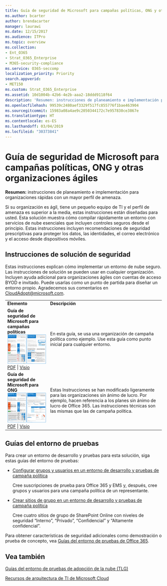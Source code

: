 ```yaml
---
title: Guía de seguridad de Microsoft para campañas políticas, ONG y otras organizaciones ágiles
ms.author: bcarter
author: brendacarter
manager: laurawi
ms.date: 12/15/2017
ms.audience: ITPro
ms.topic: overview
ms.collection:
- Ent_O365
- Strat_O365_Enterprise
- M365-security-compliance
ms.service: O365-seccomp
localization_priority: Priority
search.appverid:
- MET150
ms.custom: Strat_O365_Enterprise
ms.assetid: 10d1004b-42b6-4e2b-aaa2-18ddd9118f64
description: 'Resumen: instrucciones de planeamiento e implementación para organizaciones rápidas con un mayor perfil de amenaza.'
ms.openlocfilehash: 99539c2480aef3329f517fc855776f1bae463904
ms.sourcegitcommit: 15983a08a4ae9c2050344172c7e957830ce3867e
ms.translationtype: HT
ms.contentlocale: es-ES
ms.lasthandoff: 03/04/2019
ms.locfileid: "30373841"
---
```

# <a name="microsoft-security-guidance-for-political-campaigns-nonprofits-and-other-agile-organizations"></a>Guía de seguridad de Microsoft para campañas políticas, ONG y otras organizaciones ágiles

 **Resumen:** instrucciones de planeamiento e implementación para organizaciones rápidas con un mayor perfil de amenaza.
  
Si su organización es ágil, tiene un pequeño equipo de TI y el perfil de amenaza es superior a la media, estas instrucciones están diseñadas para usted. Esta solución muestra cómo compilar rápidamente un entorno con servicios de nube esenciales que incluyen controles seguros desde el principio. Estas instrucciones incluyen recomendaciones de seguridad prescriptivas para proteger los datos, las identidades, el correo electrónico y el acceso desde dispositivos móviles.
  
## <a name="security-solution-guidance"></a>Instrucciones de solución de seguridad

Estas instrucciones explican cómo implementar un entorno de nube seguro. Las instrucciones de solución se pueden usar en cualquier organización. Incluyen ayuda adicional para organizaciones ágiles con cuentas de acceso BYOD e invitado. Puede usarlas como un punto de partida para diseñar un entorno propio. Agradecemos sus comentarios en [CloudAdopt@microsoft.com](mailto:CloudAdopt@microsoft.com). 
  
|||
|:-----|:-----|
|**Elemento** <br/> |**Descripción** <br/> |
|**Guía de seguridad de Microsoft para campañas políticas** <br/> [![Miniatura de conjunto de minipósteres.](media/d370ce28-ca40-4930-9a2c-907312aa06c8.png)          ](http://download.microsoft.com/download/B/4/D/B4D520C3-4D0C-4B4D-BFB9-09F0651C2775/MSFT_Cloud_architecture_security%20for%20political%20campaigns.pdf) <br/> [PDF](http://download.microsoft.com/download/B/4/D/B4D520C3-4D0C-4B4D-BFB9-09F0651C2775/MSFT_Cloud_architecture_security%20for%20political%20campaigns.pdf)  \| [Visio](http://download.microsoft.com/download/B/4/D/B4D520C3-4D0C-4B4D-BFB9-09F0651C2775/MSFT_Cloud_architecture_security%20for%20political%20campaigns.vsdx) <br/> |En esta guía, se usa una organización de campaña política como ejemplo. Use esta guía como punto inicial para cualquier entorno.  <br/> |
|**Guía de seguridad de Microsoft para ONG** <br/> [![Imagen en miniatura de archivo descargable](media/e4784889-1c69-4067-9a8f-31d31d1eceea.png)          ](http://download.microsoft.com/download/9/4/3/94389612-C679-4061-8DF2-D9A15D72B65F/Microsoft_Cloud%20Architecture_Security%20for%20Nonprofits.pdf) <br/> [PDF](http://download.microsoft.com/download/9/4/3/94389612-C679-4061-8DF2-D9A15D72B65F/Microsoft_Cloud%20Architecture_Security%20for%20Nonprofits.pdf)  \| [Visio](http://download.microsoft.com/download/9/4/3/94389612-C679-4061-8DF2-D9A15D72B65F/Microsoft_Cloud%20Architecture_Security%20for%20Nonprofits.vsdx) <br/> |Estas Instrucciones se han modificado ligeramente para las organizaciones sin ánimo de lucro. Por ejemplo, hacen referencia a los planes sin ánimo de lucro de Office 365. Las instrucciones técnicas son las mismas que las de campaña política.  <br/> |
   
## <a name="test-lab-guides"></a>Guías del entorno de pruebas

Para crear un entorno de desarrollo y pruebas para esta solución, siga estas guías del entorno de pruebas: 
  
- [Configurar grupos y usuarios en un entorno de desarrollo y pruebas de campaña política](https://docs.microsoft.com/office365/enterprise/configure-groups-and-users-for-a-political-campaign-dev-test-environment)
    
     Cree suscripciones de prueba para Office 365 y EMS y, después, cree grupos y usuarios para una campaña política de un representante.
    
- [Crear sitios de grupo en un entorno de desarrollo y pruebas de campaña política](https://docs.microsoft.com/office365/enterprise/create-team-sites-in-a-political-campaign-dev-test-environment)
    
    Cree cuatro sitios de grupo de SharePoint Online con niveles de seguridad “Interno”, “Privado”, “Confidencial” y “Altamente confidencial”.
    
Para obtener características de seguridad adicionales como demostración o prueba de concepto, vea [Guías del entorno de pruebas de Office 365](http://aka.ms/o365tlgs).
  
## <a name="see-also"></a>Vea también

[Guías del entorno de pruebas de adopción de la nube (TLG)](https://docs.microsoft.com/office365/enterprise/cloud-adoption-test-lab-guides-tlgs)
  
[Recursos de arquitectura de TI de Microsoft Cloud](https://docs.microsoft.com/office365/enterprise/microsoft-cloud-it-architecture-resources)



